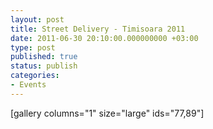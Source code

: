 ```yaml
---
layout: post
title: Street Delivery - Timisoara 2011
date: 2011-06-30 20:10:00.000000000 +03:00
type: post
published: true
status: publish
categories:
- Events
---
```


[gallery columns="1" size="large" ids="77,89"]

